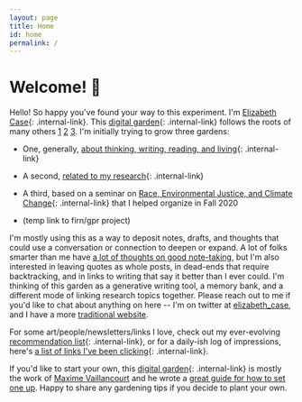 ```yaml
---
layout: page
title: Home
id: home
permalink: /
---
```


# Welcome! 🌱

Hello! So happy you've found your way to this experiment. I'm [Elizabeth Case](/about){: .internal-link}. This [digital garden](/digitalgardens){: .internal-link} follows the roots of many others [1](https://nesslabs.com/mind-garden) [2](https://nadiaeghbal.com/) [3](https://twitter.com/Mappletons/status/1250532315459194880).  I'm initially trying to grow three gardens:

+ One, generally, [about thinking, writing, reading, and living](/birdseyeview){: .internal-link}

+ A second, [related to my research](/researchoverview){: .internal-link}

+ A third, based on a seminar on [Race, Environmental Justice, and Climate Change](/race_ej_cc_seminar/syllabusrejcc){: .internal-link} that I helped organize in Fall 2020

+ (temp link to firn/gpr project)

I'm mostly using this as a way to deposit notes, drafts, and thoughts that could use a conversation or connection to deepen or expand. A lot of folks smarter than me have [a lot of thoughts on good note-taking](https://notes.andymatuschak.org/About_these_notes?stackedNotes=z3SjnvsB5aR2ddsycyXofbYR7fCxo7RmKW2be), but I'm also interested in leaving quotes as whole posts, in dead-ends that require backtracking, and in links to writing that say it better than I ever could. I'm thinking of this garden as a generative writing tool, a memory bank, and a different mode of linking research topics together. Please reach out to me if you'd like to chat about anything on here -- I'm on twitter at [elizabeth_case](https://www.twitter.com/elizabeth_case), and I have a more [traditional website](https://elizabethcase.github.io/).

For some art/people/newsletters/links I love, check out my ever-evolving [recommendation list](/linklist){: .internal-link}, or for a daily-ish log of impressions, here's [a list of links I've been clicking](/lookedattoday){: .internal-link}.

If you'd like to start your own, this [digital garden](/digitalgardens){: .internal-link} is mostly the work of [Maxime Vaillancourt](https://maximevaillancourt.com/) and he wrote a [great guide for how to set one up](https://maximevaillancourt.com/blog/setting-up-your-own-digital-garden-with-jekyll). Happy to share any gardening tips if you decide to plant your own.
